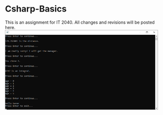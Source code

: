 # Csharp-Basics

This is an assignment for IT 2040. All changes and revisions will be posted here.
<img src="Untitled.png">
